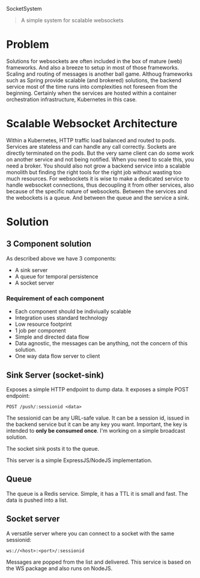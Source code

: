 SocketSystem
> A simple system for scalable websockets

# Problem
Solutions for websockets are often included in the box of mature (web) frameworks. And also a breeze to setup in most of those frameworks. Scaling and routing of messages is another ball game. Althoug frameworks such as Spring provide scalable (and brokered) solutions, the backend service most of the time runs into complexities not foreseen from the beginning. Certainly when the services are hosted within a container orchestration infrastructure, Kubernetes in this case.

# Scalable Websocket Architecture
Within a Kubernetes, HTTP traffic load balanced and routed to pods. Services are stateless and can handle any call correctly. Sockets are directly terminated on the pods. But the very same client can do some work on another service and not being notified. When you need to scale this, you need a broker. You should also not grow a backend service into a scalable monolith but finding the right tools for the right job without wasting too much resources. For websockets it is wise to make a dedicated service to handle websocket connections, thus decoupling it from other services, also because of the specific nature of websockets. Between the services and the webockets is a queue. And between the queue and the service a sink.

# Solution
## 3 Component solution
As described above we have 3 components:

- A sink server
- A queue for temporal persistence
- A socket server

### Requirement of each component

- Each component should be indiviually scalable
- Integration uses standard technology
- Low resource footprint
- 1 job per component
- Simple and directed data flow
- Data agnostic, the messages can be anything, not the concern of this solution.
- One way data flow server to client

## Sink Server (socket-sink)
Exposes a simple HTTP endpoint to dump data. It exposes a simple POST endpoint:

```
POST /push/:sessionid <data>
```

The sessionid can be any URL-safe value. It can be a session id, issued in the backend service but it can be any key you want. Important, the key is intended to **only be consumed once**. I'm working on a simple broadcast solution.

The socket sink posts it to the queue.

This server is a simple ExpressJS/NodeJS implementation.

## Queue
The queue is a Redis service. Simple, it has a TTL it is small and fast. The data is pushed into a list.

## Socket server
A versatile server where you can connect to a socket with the same sessionid:

```
ws://<host>:<port>/:sessionid
```

Messages are popped from the list and delivered. This service is based on the WS package and also runs on NodeJS. 
